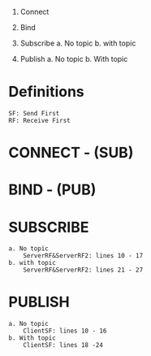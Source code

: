 1. Connect

2. Bind

3. Subscribe
    a. No topic
    b. with topic

4. Publish
    a. No topic
    b. With topic

# Definitions

    SF: Send First
    RF: Receive First   

# CONNECT - (SUB)

# BIND - (PUB)

# SUBSCRIBE
    a. No topic
        ServerRF&ServerRF2: lines 10 - 17
    b. with topic
        ServerRF&ServerRF2: lines 21 - 27

# PUBLISH
    a. No topic
        ClientSF: lines 10 - 16 
    b. With topic
        ClientSF: lines 18 -24